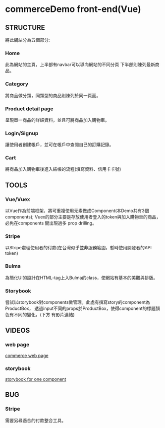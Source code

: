 # commerceDemo front-end(Vue)

## STRUCTURE
將此網站分為五個部分:
### Home
此為網站的主頁，上半部有navbar可以導向網站的不同分頁
下半部則陳列最新商品。
### Category
將商品做分類，同類型的商品則陳列於同一頁面。
### Product detail page
呈現單一商品的詳細資料，並且可將商品加入購物車。
### Login/Signup
讓使用者創建帳戶，並可在帳戶中查閱自己的訂購記錄。
### Cart
將商品加入購物車後進入結帳的流程(填寫資料、信用卡卡號)

## TOOLS
### Vue/Vuex
以Vue作為前端框架，將可重複使用元素做成Component(本Demo共有3個components);
Vuex的部分主要是存放使用者登入的token與加入購物車的商品，必免在components
間出現過多 prop drilling。
###  Stripe
以Stripe處理使用者的付款(在台灣似乎並非服務範圍，暫時使用開發者的API token)
###  Bulma
為簡化UI的設計在HTML-tag上入Bulma的class，使網站有基本的美觀與排版。
###  Storybook
嘗試以storybook對components做管理。此處有撰寫story的component為ProductBox，
透過input不同的props於ProductBox，使得component的標題顏色有不同的變化。(下方
有影片連結)

## VIDEOS 
### web page
[commerce web page](https://www.loom.com/share/632a658522f84f969a49e0e54ef97e9a)
### storybook
[storybook for one component](https://www.loom.com/share/3d97b40d5fb7433ba7210c23d03331d4)

## BUG
###  Stripe 
需要另尋適合的付款整合工具。
